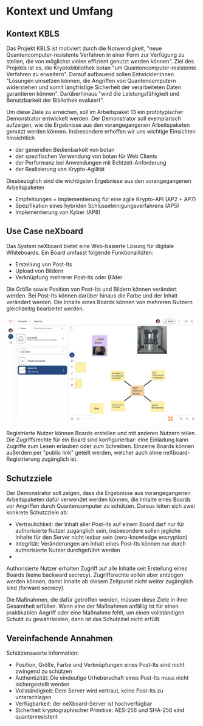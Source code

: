 # Kontext und Umfang

## Kontext KBLS

Das Projekt KBLS ist motiviert durch die Notwendigkeit, "neue Quantencomputer-resistente Verfahren in einer Form zur 
Verfügung zu stellen, die von möglichst vielen effizient genutzt werden können". Ziel des Projekts ist es, die 
Kryptobibliothek botan "um Quantencomputer-resistente Verfahren zu erweitern". Darauf aufbauend sollen Entwickler:innen 
"Lösungen umsetzen können, die Angriffen von Quantencomputern widerstehen und somit langfristige Sicherheit der 
verarbeiteten Daten garantieren können". Darüberhinaus "wird die Leistungsfähigkeit und Benutzbarkeit der Bibliothek 
evaluiert".

Um diese Ziele zu erreichen, soll im Arbeitspaket 13 ein prototypischer Demonstrator entwickelt werden. Der Demonstrator 
soll exemplarisch aufzeigen, wie die Ergebnisse aus den vorangegangenen Arbeitspaketen genutzt werden können. 
Insbesondere erhoffen wir uns wichtige Einsichten hinsichtlich
* der generellen Bedienbarkeit von botan
* der spezifischen Verwendung von botan für Web Clients
* der Performanz bei Anwendungen mit Echtzeit-Anforderung
* der Realisierung von Krypto-Agilität

Diesbezüglich sind die wichtigsten Ergebnisse aus den vorangegangenen Arbeitspaketen
* Empfehlungen + Implementierung für eine agile Krypto-API (AP2 + AP7)
* Spezifikation eines hybriden Schlüsseleinigungsverfahrens (AP5) 
* Implementierung von Kyber (AP8)


## Use Case neXboard

Das System neXboard bietet eine Web-basierte Lösung für digitale Whiteboards. Ein Board umfasst folgende 
Funktionalitäten:
* Erstellung von Post-Its
* Upload von Bildern
* Verknüpfung mehrerer Post-Its oder Bilder

Die Größe sowie Position von Post-Its und Bildern können verändert werden. Bei Post-Its können darüber hinaus die 
Farbe und der Inhalt verändert werden. Die Inhalte eines Boards können von mehreren Nutzern gleichzeitig bearbeitet 
werden.

![](../images/01-nexboard-screenshot.png)

Registrierte Nutzer können Boards erstellen und mit anderen Nutzern teilen. Die Zugriffsrechte für ein Board sind 
konfigurierbar: eine Einladung kann Zugriffe zum Lesen erlauben oder zum Schreiben. Einzelne Boards können außerdem per 
"public link" geteilt werden, welcher auch ohne neXboard-Registrierung zugänglich ist.


## Schutzziele

Der Demonstrator soll zeigen, dass die Ergebnisse aus vorangegangenen Arbeitspaketen dafür verwendet werden können, die 
Inhalte eines Boards vor Angriffen durch Quantencomputer zu schützen. Daraus leiten sich zwei konkrete Schutzziele ab:
* Vertraulichkeit: der Inhalt aller Post-Its auf einem Board darf nur für authorisierte Nutzer zugänglich sein, insbesondere sollen jegliche Inhalte für den Server nicht lesbar sein (zero-knowledge encryption)
* Integrität: Veränderungen am Inhalt eines Post-Its können nur durch authorisierte Nutzer durchgeführt werden
* 
Authorisierte Nutzer erhalten Zugriff auf alle Inhalte seit Erstellung eines Boards (keine backward secrecy). 
Zugriffsrechte sollen aber entzogen werden können, damit Inhalte ab diesem Zeitpunkt nicht weiter zugänglich sind 
(forward secrecy).

Die Maßnahmen, die dafür getroffen werden, müssen diese Ziele in ihrer Gesamtheit erfüllen. Wenn eine der Maßnahmen 
anfällig ist für einen praktikablen Angriff oder eine Maßnahme fehlt, um einen vollständigen Schutz zu gewährleisten, 
dann ist das Schutzziel nicht erfüllt.


## Vereinfachende Annahmen

Schützenswerte Information: 
* Position, Größe, Farbe und Verknüpfungen eines Post-Its sind nicht zwingend zu schützen
* Authentizität: Die eindeutige Urheberschaft eines Post-Its muss nicht sichergestellt werden 
* Vollständigkeit: Dem Server wird vertraut, keine Post-Its zu unterschlagen 
* Verfügbarkeit: der neXboard-Server ist hochverfügbar 
* Sicherheit kryptographischer Primitive: AES-256 und SHA-256 sind quantenresistent
